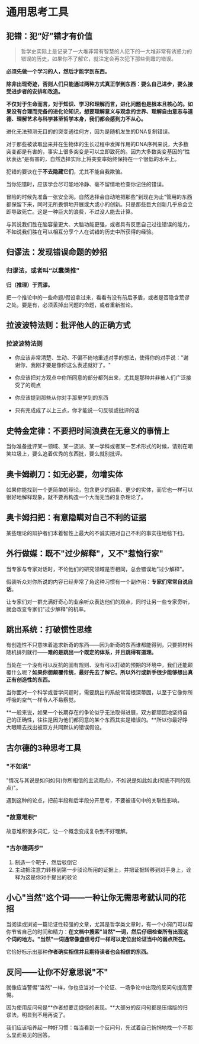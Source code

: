 # 通用思考工具

## 犯错：犯“好”错才有价值

> 哲学史实际上是记录了一大堆非常有智慧的人犯下的一大堆非常有诱惑力的错误的历史，如果你不了解它，就注定会再次犯下那些倒霉的错误。

**必须先做一个学习的人，然后才能学到东西。**

**除非出现奇迹，否则人们只能通过两种方式真正学到东西：要么自己进步，要么接受进步者的安排和改造。**

**不仅对于生命而言，对于知识、学习和理解而言，进化问题也是根本且核心的。如果没有合理而完备的进化论知识，想要理解意义与观念的世界、理解自由意志与道德、理解艺术与科学甚至哲学本身，我们都会感到力不从心。**

进化无法预测无目的的突变通往何方，因为是随机发生的DNA复制错误。

对于那些被读取出来并在生物体的生长过程中发挥作用的DNA序列来说，大多数突变都是有害的，事实上很多突变是可以立即致死的。因为大多数突变基因的“性状表达”是有害的，自然选择实际上将突变率始终保持在一个很低的水平上。

犯错的要诀在于**不去隐藏它们**，尤其不能自我欺骗。

当你犯错时，应该学会尽可能地冷静、毫不留情地检查你记住的错误。

冒险的时候先准备一张安全网。自然选择会自动地把那些“到现在为止”管用的东西都保留下来，同时无所畏惧地开展或大或小的创新。只是那些巨大创新几乎总会立即导致死亡。这是一种巨大的浪费，不过没人能去计算。

与其说我们胜在脑容量更大、大脑功能更强，或者具有反思自己过往错误的能力，不如说我们胜在可以相互分享个人在试错的历史中所获得的经验。



## 归谬法：发现错误命题的妙招

### 归谬法，或者叫“以蠢类推”

**归（推理）于荒谬。**

把一个推论中的一些命题/假设拿过来，看看有没有前后矛盾，或者是否隐含荒谬之处。要是有，必须丢掉出问题的命题，或者重新推论。

## 拉波波特法则：批评他人的正确方式

### 拉波波特法则

- 你应该非常清楚、生动、不偏不倚地重述对手的想法，使得你的对手说："谢谢你，我刚才要是像你这么表述就好了。"

- 你应该把对方观点中你所同意的部分都列出来，尤其是那种并非被人们广泛接受了的观点

- 你应该提到那些从你对手那里学到的东西

- 只有完成成了以上三点，你才能说一句反驳或批评的话

  

## 史特金定律：不要把时间浪费在无意义的事情上

当你准备批评某一领域、某一流派、某一学科或者某一艺术形式的时候，请别在嘲笑垃圾上，要么追着优秀的东西批，要么就别批评。



## 奥卡姆剃刀：如无必要，勿增实体

如果你能找到一个更简单的理论，包含更少的因素、更少的实体，而它也一样可以很好地解释现象，就不要再构造一个大而无当的复杂理论了。



## 奥卡姆扫把：有意隐瞒对自己不利的证据

某些理论的辩护者们本着智性上最大的不诚实把对自己不利的事实往地毯下扫。



## 外行做媒：既不"过少解释"，又不"惹恼行家"

当专家与专家对话时，不论他们的研究领域是否相同，总会错误地"过少解释"。

假装听众对你所说的内容已经非常了角这种习惯有一个副作用：**专家们常常自说自话**。

让专家们对一群充满好奇心的业余听众表达他们的观点，同时让另一些专家旁听，就会改变专家们"过少解释"的机率。



## 跳出系统：打破惯性思维

有创造性不只意味着追求新奇的东西——因为新奇的东西谁都能得到，只要把材料随机排列就行——**难的是跳出一个既定的体系，并且跳得有道理。**

当处在一个没有可以反抗的固有规则、没有可以打破的预期的环境中，我们还能颠覆什么呢？**如果你想颠覆传统，最好先去了解它。所以外行或新手很少能够想出真正有创造性的东西。**

当你面对一个科学或哲学问题时，需要跳出的系统常常根深蒂固，以至于它像你所呼吸的空气一样令人不易察觉。

**一般来说，如果一个长期存在的争论似乎无法取得进展，双方都顽固地坚持自己的正确性，往往是因为他们都同意的某个东西其实是错误的。**所以你最好睁大眼睛去找出被双方共同默认的错误假设。



## 古尔德的3种思考工具

### "不如说" 

"情况与其说是如何如何(你所相信的主流观点)，不如说是如此如此(彻底不同的观点)"。

遇到这种的论点，把前半段和后半段分开思考，不要被语句中的关联性影响。

### "故意堆积" 

故意堆积很多词汇，让一个概念变成复杂到不好理解。

### "古尔德两步"

1. 制造一个靶子，然后驳倒它
2. 主动把注意力转移到第一步驳论所用的证据上，并把证据转移到对手身上，诠释为这是你对手提出的驳论



## 小心"当然"这个词——一种让你无需思考就认同的花招

当阅读或浏览一篇论证性较强的文章，尤其是哲学类文章时，有一个小窍门可以帮你节省自己的时间和精力：**在文档中搜索"当然"一词，然后仔细检查所有出现这个词的地方。"当然"一词通常像盏信号灯一样可以定位出论证当中的弱点所在。**

它恰好标示出那种**作者确实相信并且期待读者也会相信的东西。**



## 反问——让你不好意思说"不"

就像应当警惕"当然"一样，你也应当对一个论证、一场争论中出现的反问句提高警惕。

因为使用反问句是**作者想要走捷径的表现。**大部分的反问句都是压缩版的归谬法，明显到不用再说了。

我们应该培养起一种好习惯：每当看到一个反问句，先试着自己悄悄地找一个不那么显而易见的回答。







